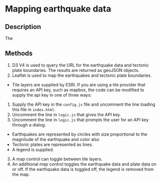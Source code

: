 # Mapping earthquake data

## Description
The 

## Methods
1.  D3 V4 is used to query the URL for the earthquake data and tectonic plate boundaries.  The results are returned as geoJSON objects.
2.  Leaflet is used to map the earthquakes and tectonic plate boundaries.
-  Tile layers are supplied by ESRI.  If you are using a tile provider that requires an API key, such as mapbox, the code can be modified to 
supply the api key in one of three ways:
1.  Supply the API key in the `config.js` file and uncomment the line loading this file in `index.html`.
2.  Uncomment the line in `logic.js` that gives the API key.
3.  Uncomment the line in `logic.js` that prompts the user for an API key through a dialog.
- Earthquakes are represented by circles with size proportional to the magnitude of the earthquake and color also 
- Tectonic plates are represented as lines.
- A legend is supplied.
3.  A map control can toggle between tile layers.  
4.  An additional map control toggles the earthquake data and plate data on or off.  If the earthquake data is toggled off, the legend is removed from the map.



